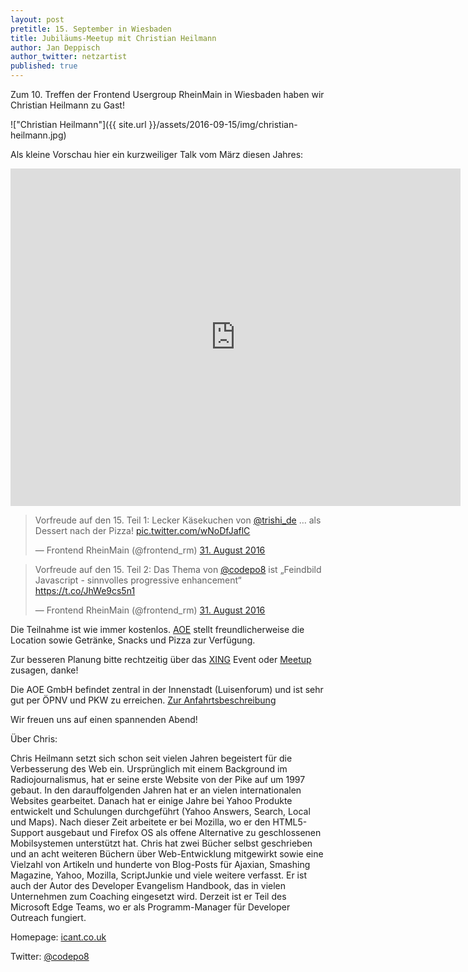 ```yaml
---
layout: post
pretitle: 15. September in Wiesbaden
title: Jubiläums-Meetup mit Christian Heilmann
author: Jan Deppisch
author_twitter: netzartist
published: true
---
```


Zum 10. Treffen der Frontend Usergroup RheinMain in Wiesbaden haben wir Christian Heilmann zu Gast!

!["Christian Heilmann"]({{ site.url }}/assets/2016-09-15/img/christian-heilmann.jpg)

Als kleine Vorschau hier ein kurzweiliger Talk vom März diesen Jahres:

<iframe width="720" height="540" src="https://www.youtube.com/embed/GXvKWd0bWF8" frameborder="0" allowfullscreen></iframe>

<blockquote class="twitter-tweet" data-lang="de"><p lang="de" dir="ltr">Vorfreude auf den 15. Teil 1: Lecker Käsekuchen von <a href="https://twitter.com/trishi_de">@trishi_de</a> … als Dessert nach der Pizza! <a href="https://t.co/wNoDfJaflC">pic.twitter.com/wNoDfJaflC</a></p>&mdash; Frontend RheinMain (@frontend_rm) <a href="https://twitter.com/frontend_rm/status/770996534053863424">31. August 2016</a></blockquote>
<script async src="//platform.twitter.com/widgets.js" charset="utf-8"></script>

<blockquote class="twitter-tweet" data-lang="de"><p lang="de" dir="ltr">Vorfreude auf den 15. Teil 2: Das Thema von <a href="https://twitter.com/codepo8">@codepo8</a> ist „Feindbild Javascript - sinnvolles progressive enhancement“ <a href="https://t.co/JhWe9cs5n1">https://t.co/JhWe9cs5n1</a></p>&mdash; Frontend RheinMain (@frontend_rm) <a href="https://twitter.com/frontend_rm/status/770997151480569856">31. August 2016</a></blockquote>
<script async src="//platform.twitter.com/widgets.js" charset="utf-8"></script>

Die Teilnahme ist wie immer kostenlos. [AOE](http://www.aoe.com) stellt freundlicherweise die Location sowie Getränke, Snacks und Pizza zur Verfügung.

Zur besseren Planung bitte rechtzeitig über das [XING](https://www.xing.com/events/jubilaums-frontend-meetup-christian-heilmann-1712166) Event oder [Meetup](https://www.meetup.com/de-DE/frontend_rm/events/232944723/) zusagen, danke!

Die AOE GmbH befindet zentral in der Innenstadt (Luisenforum) und ist sehr gut per ÖPNV und PKW zu erreichen. [Zur Anfahrtsbeschreibung](https://www.aoe.com/de/anfahrt/firmenzentrale.html)

Wir freuen uns auf einen spannenden Abend!

Über Chris:

Chris Heilmann setzt sich schon seit vielen Jahren begeistert für die Verbesserung des Web ein. Ursprünglich mit einem Background im Radiojournalismus, hat er seine erste Website von der Pike auf um 1997 gebaut. In den darauffolgenden Jahren hat er an vielen internationalen Websites gearbeitet. Danach hat er einige Jahre bei Yahoo Produkte entwickelt und Schulungen durchgeführt (Yahoo Answers, Search, Local und Maps). Nach dieser Zeit arbeitete er bei Mozilla, wo er den HTML5-Support ausgebaut und Firefox OS als offene Alternative zu geschlossenen Mobilsystemen unterstützt hat. Chris hat zwei Bücher selbst geschrieben und an acht weiteren Büchern über Web-Entwicklung mitgewirkt sowie eine Vielzahl von Artikeln und hunderte von Blog-Posts für Ajaxian, Smashing Magazine, Yahoo, Mozilla, ScriptJunkie und viele weitere verfasst. Er ist auch der Autor des Developer Evangelism Handbook, das in vielen Unternehmen zum Coaching eingesetzt wird. Derzeit ist er Teil des Microsoft Edge Teams, wo er als Programm-Manager für Developer Outreach fungiert.

Homepage: [icant.co.uk](http://icant.co.uk/)

Twitter: [@codepo8](https://twitter.com/codepo8)

